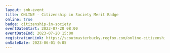 ```yaml
---
layout: smb-event
title: ONLINE - Citizenship in Society Merit Badge
online: true
badge: citizenship-in-society
eventDateStart: 2023-07-20 08:00
eventDateEnd: 2023-07-20 15:00
registrationLink: https://scoutmasterbucky.regfox.com/online-citizenship-in-society-merit-badge---2023-07-20
onSaleDate: 2023-06-01 0:05
---
```

